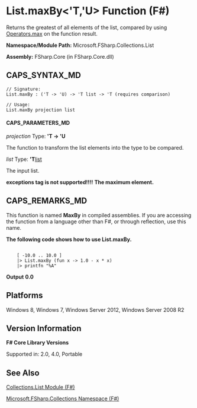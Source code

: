 # List.maxBy<'T,'U> Function (F#)

Returns the greatest of all elements of the list, compared by using [Operators.max](http://msdn.microsoft.com/en-us/library/9a988328-00e9-467b-8dfa-e7a6990f6cce) on the function result.

**Namespace/Module Path:** Microsoft.FSharp.Collections.List

**Assembly:** FSharp.Core (in FSharp.Core.dll)


## CAPS_SYNTAX_MD

```
// Signature:
List.maxBy : ('T -> 'U) -> 'T list -> 'T (requires comparison)

// Usage:
List.maxBy projection list
```

#### CAPS_PARAMETERS_MD
*projection*
Type: **'T -&gt; 'U**


The function to transform the list elements into the type to be compared.


*list*
Type: **'T**[list](http://msdn.microsoft.com/en-us/library/c627b668-477b-4409-91ed-06d7f1b3e4a7)


The input list.



**exceptions tag is not supported!!!!**
**The maximum element.**
## CAPS_REMARKS_MD
This function is named **MaxBy** in compiled assemblies. If you are accessing the function from a language other than F#, or through reflection, use this name.

**The following code shows how to use List.maxBy.**
```

    [ -10.0 .. 10.0 ]
    |> List.maxBy (fun x -> 1.0 - x * x)
    |> printfn "%A"
```

**Output**
**0.0**
## Platforms
Windows 8, Windows 7, Windows Server 2012, Windows Server 2008 R2


## Version Information
**F# Core Library Versions**

Supported in: 2.0, 4.0, Portable




## See Also
[Collections.List Module &#40;F&#35;&#41;](Collections.List+Module+%28F%23%29.md)

[Microsoft.FSharp.Collections Namespace &#40;F&#35;&#41;](Microsoft.FSharp.Collections+Namespace+%28F%23%29.md)

